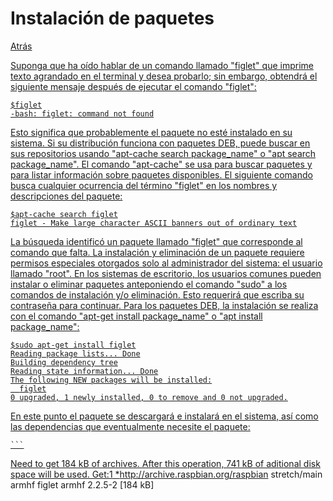 # Instalación de paquetes
<p><a href=../README.md>Atrás</a</p>
  
  <p>Suponga que ha oído hablar de un comando llamado "figlet" que imprime texto agrandado en el terminal y desea probarlo; sin embargo, obtendrá el siguiente mensaje después de ejecutar el comando "figlet":</p>
  
  ```
  $figlet
  -bash: figlet: command not found
  ```

  <p>Esto significa que probablemente el paquete no esté instalado en su sistema. Si su distribución funciona con paquetes DEB, puede buscar en sus repositorios usando "apt-cache search package_name" o "apt search package_name". El comando "apt-cache" se usa para buscar paquetes y para listar información sobre paquetes disponibles. El siguiente comando busca cualquier ocurrencia del término "figlet" en los nombres y descripciones del paquete:</p>
  
  ```
  $apt-cache search figlet
  figlet - Make large character ASCII banners out of ordinary text
  ```
  
  <p>La búsqueda identificó un paquete llamado "figlet" que corresponde al comando que falta. La instalación y eliminación de un paquete requiere permisos especiales otorgados solo al administrador del sistema: el usuario llamado "root". En los sistemas de escritorio, los usuarios comunes pueden instalar o eliminar paquetes anteponiendo el comando "sudo" a los comandos de instalación y/o eliminación. Esto requerirá que escriba su contraseña para continuar. Para los paquetes DEB, la instalación se realiza con el comando "apt-get install package_name" o "apt install package_name":</p>

  ```
  $sudo apt-get install figlet
  Reading package lists... Done
  Building dependency tree
  Reading state information... Done
  The following NEW packages will be installed:
    figlet
  0 upgraded, 1 newly installed, 0 to remove and 0 not upgraded.
  ```

  <p>En este punto el paquete se descargará e instalará en el sistema, así como las dependencias que eventualmente necesite el paquete:</p>
  
    ```
  Need to get 184 kB of archives.
  After this operation, 741 kB of aditional disk space will be used.
  Get:1 *http://archive.raspbian.org/raspbian stretch/main armhf figlet armhf 2.2.5-2 [184 kB]
  ```
